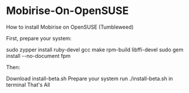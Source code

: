 # Mobirise-On-OpenSUSE
How to install Mobirise on OpenSUSE (Tumbleweed)

First, prepare your system:

sudo zypper install ruby-devel gcc make rpm-build libffi-devel
sudo gem install --no-document fpm

Then:

Download install-beta.sh
Prepare your system
run ./install-beta.sh in terminal
That's All
